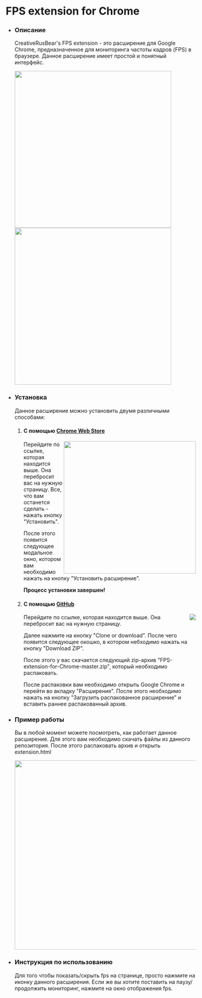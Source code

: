 <h1>FPS extension for Chrome</h1>
<nav>
  <ul>
  <li>
    <h3>Описание</h3>
    <p>CreativeRusBear's FPS extension - это расширение для Google Chrome, предназначенное для мониторинга частоты кадров (FPS) в браузере. Данное расширение имеет простой и понятный интерфейс.</p>
    <img src="https://lh3.googleusercontent.com/XfwkHfurUEpRox2FeYCDIVI9tNkHQz6tISm93j3nHp7Vy9aUM1mScgE3MJ6aNTW3_0nc7V0q=w640-h400-e365" width="415">
    <img src="https://lh3.googleusercontent.com/lbhWDCWajl56Z2og9WNfMunZsXSOxnjGK8q_qHiOu-U1i_16n8VNc30WNTCgKUIwI2kESpgq=w640-h400-e365" width="415">
  <li>
    <h3>Установка</h3>
    <p>Данное расширение можно установить двумя различными способами:</p>
    <ol>
      <li><h4>С помощью <a href="https://chrome.google.com/webstore/detail/creativerusbears-fps-exte/pplfkfelndgidjmndlgnbelpomclmelm">Chrome Web Store</a></h4>
        <img src="https://user-images.githubusercontent.com/37180024/50354386-7041c780-055c-11e9-92c8-24e24ee8f5a7.jpg" align="right" width="350">
        <p align="left">Перейдите по ссылке, которая находится выше. Она перебросит вас на нужную страницу. Все, что вам останется сделать - нажать кнопку "Установить".</p>
        <p align="left">После этого появится следующее модальное окно, котором вам необходимо нажать на кнопку "Установить расширение".</p>
        <p><b>Процесс установки завершен!</b></p>
      <li><h4>С помощью <a href="https://github.com/CreativeRusBear/FPS-extension-for-Chrome">GitHub</a></h4>
        <img src="https://user-images.githubusercontent.com/37180024/50356071-c49b7600-0561-11e9-9bfd-a5816fdf3ada.jpg" align="right">
        <p align="left">Перейдите по ссылке, которая находится выше. Она перебросит вас на нужную страницу.</p>
        <p align="left">Далее нажмите на кнопку "Clone or download". После чего появится следующее окошко, в котором небходимо нажать на кнопку "Download ZIP".</p>
        <p align="left">После этого у вас скачается следующий zip-архив "FPS-extension-for-Chrome-master.zip", который необходимо распаковать.</p>
        <p>После распаковки вам необходимо открыть Google Chrome и перейти во вкладку "Расширения". После этого необходимо нажать на кнопку "Загрузить распакованное расширение" и вставить раннее распакованный архив.</p>
     </ol>
    <li>
      <h3>Пример работы</h3>
      <p align="left">Вы в любой момент можете посмотреть, как работает данное расширение. Для этого вам необходимо скачать файлы из данного репозитория. После этого распаковать архив и открыть extension.html</p>
      <img src="https://user-images.githubusercontent.com/37180024/50358131-5eb2ec80-0569-11e9-8f0d-c9cb83ed4f82.jpg" width="500">
  <li>
    <h3>Инструкция по использованию</h3>
    <p>Для того чтобы показать/скрыть fps на странице, просто нажмите на иконку данного расширения. Если же вы хотите поставить на паузу/продолжить мониторинг, нажмите на окно отображения fps.</p>
</nav>
